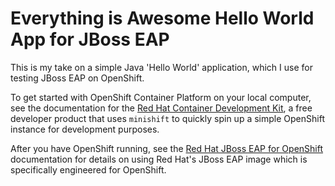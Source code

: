# Everything is Awesome Hello World App for JBoss EAP

This is my take on a simple Java 'Hello World' application, which I use for testing JBoss EAP on OpenShift.

To get started with OpenShift Container Platform on your local computer, see the documentation for the [Red Hat Container Development Kit](https://access.redhat.com/documentation/en-us/red_hat_container_development_kit/), a free developer product that uses `minishift` to quickly spin up a simple OpenShift instance for development purposes.

After you have OpenShift running, see the [Red Hat JBoss EAP for OpenShift](https://access.redhat.com/documentation/en-us/red_hat_jboss_middleware_for_openshift/3/single/red_hat_jboss_enterprise_application_platform_for_openshift/) documentation for details on using Red Hat's JBoss EAP image which is specifically engineered for OpenShift.
